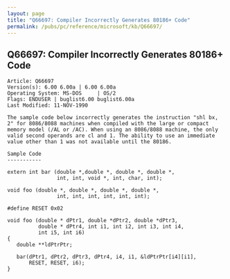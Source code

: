 ```yaml
---
layout: page
title: "Q66697: Compiler Incorrectly Generates 80186+ Code"
permalink: /pubs/pc/reference/microsoft/kb/Q66697/
---
```


## Q66697: Compiler Incorrectly Generates 80186+ Code

	Article: Q66697
	Version(s): 6.00 6.00a | 6.00 6.00a
	Operating System: MS-DOS     | OS/2
	Flags: ENDUSER | buglist6.00 buglist6.00a
	Last Modified: 11-NOV-1990
	
	The sample code below incorrectly generates the instruction "shl bx,
	2" for 8086/8088 machines when compiled with the large or compact
	memory model (/AL or /AC). When using an 8086/8088 machine, the only
	valid second operands are cl and 1. The ability to use an immediate
	value other than 1 was not available until the 80186.
	
	Sample Code
	-----------
	
	extern int bar (double *,double *, double *, double *,
	                int, int, void *, int, char, int);
	
	void foo (double *, double *, double *, double *,
	                int, int, int, int, int, int);
	
	#define RESET 0x02
	
	void foo (double * dPtr1, double *dPtr2, double *dPtr3,
	          double * dPtr4, int i1, int i2, int i3, int i4,
	          int i5, int i6)
	{
	   double **ldPtrPtr;
	
	   bar(dPtr1, dPtr2, dPtr3, dPtr4, i4, i1, &ldPtrPtr[i4][i1],
	       RESET, RESET, i6);
	}

